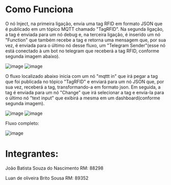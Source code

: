 # Como Funciona

O nó Inject, na primeira ligação, envia uma tag RFID em formato JSON que é publicado em um tópico MQTT chamado "TagRFID". Na segunda ligação, a tag é enviada para um nó debug e, na terceira ligação, é inserido um nó "Function" que também recebe a tag e retorna uma mensagem que, por sua vez, é enviada para o último nó desse fluxo, um "Telegram Sender"(esse nó está conectado à um bot no telegram que receberá a tag RFID, conforme segunda imagem abaixo).

![image](https://user-images.githubusercontent.com/79977429/188530769-44f4bfe6-4d1d-47f2-8c39-392bedea4d7d.png)
![image](https://user-images.githubusercontent.com/79977429/188531379-bae2ed19-af56-4aa0-898e-e8e1c2e8a302.png)

O fluxo localizado abaixo inicia com um nó "mqttt in" que irá pegar a tag que foi publicada no tópico "TagRFID" e enviará para um nó JSON que, por sua vez, receberá a tag, transformando-a em formato json. Em seguida, a tag é enviada para um nó "Change" que irá selecionar a tag e envia-la para o último nó 
"text input" que exibirá a mesma em um dashboard(conforme segunda imagem).

![image](https://user-images.githubusercontent.com/79977429/188535132-01501684-4a52-4822-b432-19ee8ec91276.png)
![image](https://user-images.githubusercontent.com/79977429/188536446-a284e26f-74d5-4ac0-98d8-d204b1c73243.png)


Fluxo completo:

![image](https://user-images.githubusercontent.com/79977429/188536673-8feac693-65f4-4f1c-9df8-45a6f0400e8c.png)


# Integrantes:
João Batista Souza do Nascimento RM: 88298



Luan de oliveira Brito Sousa     RM: 89352
